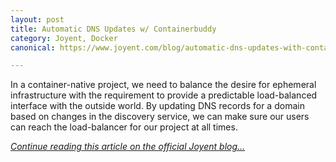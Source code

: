 ```yaml
---
layout: post
title: Automatic DNS Updates w/ Containerbuddy
category: Joyent, Docker
canonical: https://www.joyent.com/blog/automatic-dns-updates-with-containerbuddy

---
```


In a container-native project, we need to balance the desire for ephemeral infrastructure with the requirement to provide a predictable load-balanced interface with the outside world. By updating DNS records for a domain based on changes in the discovery service, we can make sure our users can reach the load-balancer for our project at all times.

*[Continue reading this article on the official Joyent blog...](https://www.joyent.com/blog/automatic-dns-updates-with-containerbuddy)*
